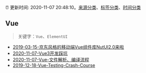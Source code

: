 :alarm_clock: 更新时间: 2020-11-07 20:48:10。[来源分类](../README.md)、[标签分类](../TAGS.md)、[时间分类](../TIMELINE.md)

## Vue


> 关键字：`Vue`、`ElementUI`



- [2019-03-15-京东风格的移动端Vue组件库NutUI2.0来啦](https://jdc.jd.com/archives/212979) 
- [2020-11-07-Vue3开发踩坑](https://juejin.im/post/6892317013734064135) 
- [2020-11-07-Vue-文件解析、编译流程](https://juejin.im/post/6892296081145593863) 
- [2019-12-18-Vue-Testing-Crash-Course](https://dev.to/blacksonic/vue-testing-crash-course-59kl) 